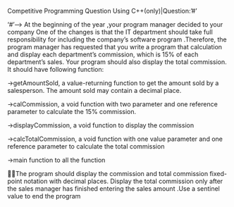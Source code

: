 Competitive Programming Question
Using C++(only)|Question:’#’

‘#’--> 
At the beginning of the year ,your program manager decided to your company One of the changes is that the IT department should take full responsibility for including the company’s software program .Therefore, the program manager has requested that you write a program that calculation and display each department’s commission, which is 15% of each department’s sales. Your program should also display the total commission. It should have following function:

->getAmountSold, a value-returning function to get the amount sold by a salesperson. The amount sold may contain a decimal place.

->calCommission, a void function with two parameter and one reference parameter to calculate the 15% commission.

->displayCommission, a void function to display the commission 

->calcTotalCommission, a void function with one value parameter and one reference parameter to calculate the total commission

->main function to all the function


The program should display the commission and total commission fixed-point notation with decimal places. Display the total commission only after  the sales manager has finished entering the sales amount .Use a sentinel value to end the program

  



